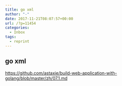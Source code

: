 ```yaml
---
title: go xml
author: "-"
date: 2017-11-21T08:07:57+00:00
url: /?p=11454
categories:
  - Inbox
tags:
  - reprint
---
```

## go xml
https://github.com/astaxie/build-web-application-with-golang/blob/master/zh/07.1.md